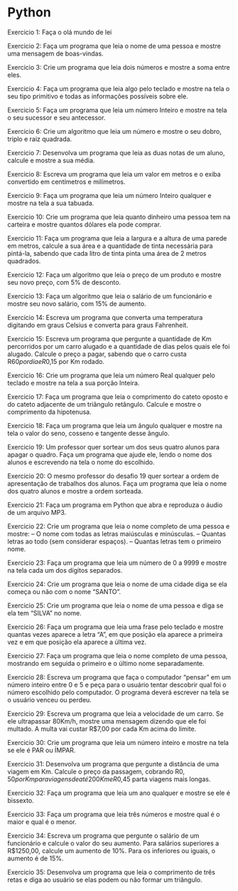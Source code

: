 # Python
 
 Exercicio 1: Faça o olá mundo de lei

 Exercicio 2: Faça um programa que leia o nome de uma pessoa e mostre uma mensagem de boas-vindas.

 Exercicio 3: Crie um programa que leia dois números e mostre a soma entre eles.

 Exercicio 4: Faça um programa que leia algo pelo teclado e mostre na tela o seu tipo primitivo e todas as informações possíveis sobre ele.

 Exercicio 5: Faça um programa que leia um número Inteiro e mostre na tela o seu sucessor e seu antecessor.

 Exercicio 6: Crie um algoritmo que leia um número e mostre o seu dobro, triplo e raiz quadrada.

 Exercicio 7: Desenvolva um programa que leia as duas notas de um aluno, calcule e mostre a sua média.

 Exercicio 8: Escreva um programa que leia um valor em metros e o exiba convertido em centímetros e milímetros.

 Exercicio 9: Faça um programa que leia um número Inteiro qualquer e mostre na tela a sua tabuada.

 Exercicio 10: Crie um programa que leia quanto dinheiro uma pessoa tem na carteira e mostre quantos dólares ela pode comprar.

 Exercicio 11: Faça um programa que leia a largura e a altura de uma parede em metros, calcule a sua área e a quantidade de tinta necessária para pintá-la, sabendo que cada litro de tinta pinta uma área de 2 metros quadrados.

 Exercicio 12: Faça um algoritmo que leia o preço de um produto e mostre seu novo preço, com 5% de desconto.

 Exercicio 13: Faça um algoritmo que leia o salário de um funcionário e mostre seu novo salário, com 15% de aumento.

 Exercicio 14: Escreva um programa que converta uma temperatura digitando em graus Celsius e converta para graus Fahrenheit.

 Exercicio 15: Escreva um programa que pergunte a quantidade de Km percorridos por um carro alugado e a quantidade de dias pelos quais ele foi alugado. Calcule o preço a pagar, sabendo que o carro custa R$60 por dia e R$0,15 por Km rodado.

 Exercicio 16: Crie um programa que leia um número Real qualquer pelo teclado e mostre na tela a sua porção Inteira.

 Exercicio 17: Faça um programa que leia o comprimento do cateto oposto e do cateto adjacente de um triângulo retângulo. Calcule e mostre o comprimento da hipotenusa.

 Exercicio 18: Faça um programa que leia um ângulo qualquer e mostre na tela o valor do seno, cosseno e tangente desse ângulo.

 Exercicio 19: Um professor quer sortear um dos seus quatro alunos para apagar o quadro. Faça um programa que ajude ele, lendo o nome dos alunos e escrevendo na tela o nome do escolhido.

 Exercicio 20: O mesmo professor do desafio 19 quer sortear a ordem de apresentação de trabalhos dos alunos. Faça um programa que leia o nome dos quatro alunos e mostre a ordem sorteada.

 Exercicio 21: Faça um programa em Python que abra e reproduza o áudio de um arquivo MP3.

 Exercicio 22: Crie um programa que leia o nome completo de uma pessoa e mostre:
    – O nome com todas as letras maiúsculas e minúsculas.
    – Quantas letras ao todo (sem considerar espaços).
    – Quantas letras tem o primeiro nome.

Exercicio 23: Faça um programa que leia um número de 0 a 9999 e mostre na tela cada um dos dígitos separados.

Exercicio 24: Crie um programa que leia o nome de uma cidade diga se ela começa ou não com o nome “SANTO”.

Exercicio 25: Crie um programa que leia o nome de uma pessoa e diga se ela tem “SILVA” no nome.

Exercicio 26: Faça um programa que leia uma frase pelo teclado e mostre quantas vezes aparece a letra “A”, em que posição ela aparece a primeira vez e em que posição ela aparece a última vez.

Exercicio 27: Faça um programa que leia o nome completo de uma pessoa, mostrando em seguida o primeiro e o último nome separadamente.

Exercicio 28: Escreva um programa que faça o computador “pensar” em um número inteiro entre 0 e 5 e peça para o usuário tentar descobrir qual foi o número escolhido pelo computador. O programa deverá escrever na tela se o usuário venceu ou perdeu.

Exercicio 29: Escreva um programa que leia a velocidade de um carro. Se ele ultrapassar 80Km/h, mostre uma mensagem dizendo que ele foi multado. A multa vai custar R$7,00 por cada Km acima do limite.

Exercicio 30: Crie um programa que leia um número inteiro e mostre na tela se ele é PAR ou ÍMPAR.

Exercicio 31: Desenvolva um programa que pergunte a distância de uma viagem em Km. Calcule o preço da passagem, cobrando R$0,50 por Km para viagens de até 200Km e R$0,45 parta viagens mais longas.

Exercicio 32: Faça um programa que leia um ano qualquer e mostre se ele é bissexto.

Exercicio 33: Faça um programa que leia três números e mostre qual é o maior e qual é o menor.

Exercicio 34: Escreva um programa que pergunte o salário de um funcionário e calcule o valor do seu aumento. Para salários superiores a R$1250,00, calcule um aumento de 10%. Para os inferiores ou iguais, o aumento é de 15%.

Exercicio 35: Desenvolva um programa que leia o comprimento de três retas e diga ao usuário se elas podem ou não formar um triângulo.
